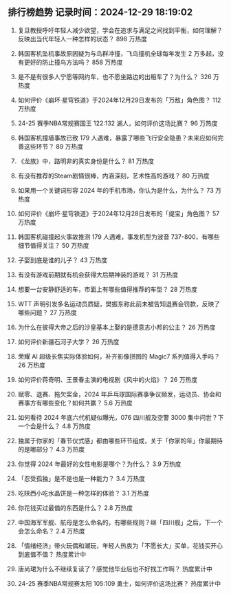
## 排行榜趋势 记录时间：2024-12-29 18:19:02
  
  1. 复旦教授呼吁年轻人减少欲望，学会在追求与满足之间找到平衡，如何理解？反映出当代年轻人一种怎样的状态？ 898 万热度
    
  2. 韩国客机坠机事故原因疑为与鸟群冲撞，飞鸟撞机全球每年发生 2 万多起，没有更好的防止撞鸟方法吗？ 858 万热度
    
  3. 是不是有很多人宁愿等网约车，也不愿坐路边的出租车了？为什么？ 326 万热度
    
  4. 如何评价《崩坏·星穹铁道》于2024年12月29日发布的「万敌」角色图？ 112 万热度
    
  5. 24-25 赛季NBA常规赛国王 122:132 湖人，如何评价这场比赛？ 96 万热度
    
  6. 韩国客机撞墙事故已致 179 人遇难，暴露了哪些飞行安全隐患？未来应如何完善这些环节？ 89 万热度
    
  7. 《龙族》中，路明非的真实身份是什么？ 81 万热度
    
  8. 有没有推荐的Steam剧情很棒，内涵深刻，艺术性高的游戏？ 80 万热度
    
  9. 如果用一个关键词形容 2024 年的手机市场，你认为是什么，为什么？ 73 万热度
    
  10. 如何评价《崩坏·星穹铁道》于2024年12月28日发布的「缇宝」角色图？ 57 万热度
    
  11. 韩国客机碰撞起火事故推测 179 人遇难，事发机型为波音 737-800，有哪些细节值得关注？ 50 万热度
    
  12. 子婴到底是谁的儿子？ 43 万热度
    
  13. 有没有游戏前期就有机会获得大后期神装的游戏？ 31 万热度
    
  14. 想要一台安静舒适的车，市面上有哪些值得推荐的车型？ 28 万热度
    
  15. WTT 声明引发多名运动员质疑，樊振东称此前未被告知退赛会罚款，反映了哪些问题？ 27 万热度
    
  16. 为什么在彼得大帝之后的沙皇基本上娶的是德意志小邦的公主？ 26 万热度
    
  17. 如何评价新疆石河子大学？ 26 万热度
    
  18. 荣耀 AI 超级长焦实际体验如何，补齐影像拼图的 Magic7 系列值得入手吗？ 26 万热度
    
  19. 如何评价蒋奇明、王景春主演的电视剧《风中的火焰》？ 26 万热度
    
  20. 赋零、退赛、拖欠奖金，2024 年乒乓球国际赛事争议频发，运动员、协会和赛事方有哪些变化？如何共赢？ 5.6 万热度
    
  21. 如何看待 2024 年底六代机疑似曝光，076 四川舰及空警 3000  集中问世？下一个会是什么？ 4.8 万热度
    
  22. 独属于你家的「春节仪式感」都由哪些环节组成，关于「你家的年」你最期待的是哪部分？ 4.3 万热度
    
  23. 你觉得 2024 年最好的女性电影是哪个？为什么？ 3.9 万热度
    
  24. 「忍受孤独」是不是也是一种能力？ 3.4 万热度
    
  25. 吃陕西小吃水晶饼是一种怎样的体验？ 3.1 万热度
    
  26. 你花钱买过最值的东西是什么？ 2.8 万热度
    
  27. 中国海军军舰、航母是怎么命名的，有哪些规则？继「四川舰」之后，下一个会怎么命名？ 2.4 万热度
    
  28. 「情绪经济」带火玩偶和潮玩，年轻人热衷为「不愿长大」买单，花钱买开心到底值不值？ 热度累计中
    
  29. 唐尚珺为什么不继续复读了？感觉他毕业后也不好找工作啊？ 热度累计中
    
  30. 24-25 赛季NBA常规赛太阳 105:109 勇士，如何评价这场比赛？ 热度累计中
    
